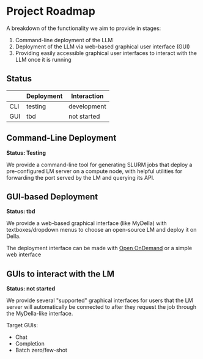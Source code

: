 # Project Roadmap

A breakdown of the functionality we aim to provide in stages:

1. Command-line deployment of the LLM
2. Deployment of the LLM via web-based graphical user interface (GUI)
3. Providing easily accessible graphical user interfaces to interact with the
   LLM once it is running

## Status

|     | Deployment | Interaction |
| --- | ---------- | ----------- |
| CLI | testing    | development |
| GUI | tbd        | not started |

## Command-Line Deployment

**Status: Testing**

We provide a command-line tool for generating SLURM jobs that deploy a
pre-configured LM server on a compute node, with helpful utilities for
forwarding the port served by the LM and querying its API.

## GUI-based Deployment

**Status: tbd**

We provide a web-based graphical interface (like MyDella) with
textboxes/dropdown menus to choose an open-source LM and deploy it on Della.

The deployment interface can be made with
[Open OnDemand](https://openondemand.org/) or a simple web interface

## GUIs to interact with the LM

**Status: not started**

We provide several "supported" graphical interfaces for users that the LM server
will automatically be connected to after they request the job through the
MyDella-like interface.

Target GUIs:

- Chat
- Completion
- Batch zero/few-shot
